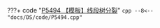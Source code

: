???+ code "[P5494 【模板】线段树分裂](https://www.luogu.com.cn/problem/P5494)"
    ```cpp
    --8<-- "docs/DS/code/P5494.cpp"
    ```